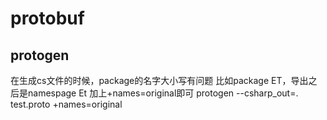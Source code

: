 # protobuf 

## protogen
在生成cs文件的时候，package的名字大小写有问题
比如package ET，导出之后是namespage Et
加上+names=original即可
protogen --csharp_out=. test.proto +names=original
